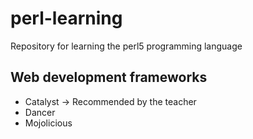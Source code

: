 # perl-learning

Repository for learning the perl5 programming language

## Web development frameworks

- Catalyst -> Recommended by the teacher
- Dancer
- Mojolicious
